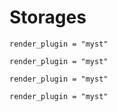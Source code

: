 # Storages

```{autodoc2-object} bocoel.corpora.storages.interfaces.Storage
render_plugin = "myst"
```
```{autodoc2-object} bocoel.corpora.storages.pandas.PandasStorage
render_plugin = "myst"
```
```{autodoc2-object} bocoel.corpora.storages.datasets.DatasetsStorage
render_plugin = "myst"
```
```{autodoc2-object} bocoel.corpora.storages.concat.ConcatStorage
render_plugin = "myst"
```
